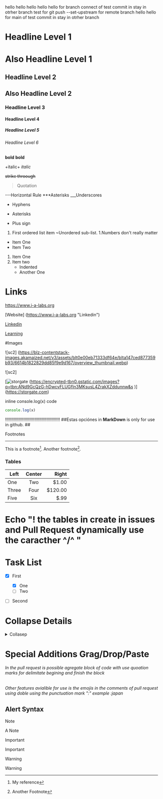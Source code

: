 hello
hello hello
hello hello for branch connect  of test commit in stay in otrher branch
test for git push --set-upstream for remote branch
hello hello for main of test commit in stay in otrher branch

# Headline Level 1
Also Headline Level 1
=====================


## Headline Level 2 
Also Headline Level 2
--------------------

### Headline Level 3
#### Headline Level 4
##### Headline Level 5
###### Headline Level 6 

**bold**
__bold__

+italic+
_italic_

~~strike throough~~
>Quotation

---Horizontal Rule
***Asterisks
___Underscores

- Hyphens
* Asterisks
+ Plus sign

1. First ordered list item
  ~Unordered sub-list.
1.Numbers don't really matter

- Item One
- Item Two

1.  Item One
1.  Item two
    - Indented
    - Another One


# Links #
https://www.i-a-labs.org 

[Website] (https://www.i-a-labs.org "Linkedin")

[Linkedin]

[Learning][1]

[Linkedin]: https://www.i-a-labs.org

[1]: https://www.i-a-labs.org/learning

#Images

![sc2] (https://blz-contentstack-images.akamaized.net/v3/assets/blt0e00eb71333df64e/blta147ced877359b93/6614b1822829dd85f9e9d167/overview_thumbnail.webp)

![sc2]

[storgate]: https://encrypted-tbn0.gstatic.com/images?q=tbn:ANd9GcQzG-hDwcvFLUGfIn3MKsusL4ZrakXZddunnw&s 

[![storgate] (https://encrypted-tbn0.gstatic.com/images?q=tbn:ANd9GcQzG-hDwcvFLUGfIn3MKsusL4ZrakXZddunnw&s
)] (https://storgate.com) 

inline console.log(x) code

```js let x = 5;
console.log(x) 
```
!!!!!!!!!!!!!!!!!!!!!!!!!!!!!!!!!!!!!!!!!!!!!
##Estas opciónes in __MarkDown__ is only for use in github. ##

Footnotes
_________

This is a footnote[^1]. Another footnote[^2].

[^1]: My reference
[^2]: Another Footnote

###  Tables ###

| Left | Center | Right |
|------|:------:| -----:|
|One   | Two    | $1.00 |
|Three | Four   |$120.00|
|Five  | Six    |$.99   |

# Echo "! the tables in create in issues and Pull Request dynamically use the caracther ^/^ "
# 

# Task List #

- [x] First 
    -  [x] One
    -  [ ] Two
- [ ] Second 


# Collapse Details 

<details>
<summary> Collasep </summary>

# Header

This is the copy for the collapsed text
</details>

# Special Additions Grag/Drop/Paste 
###### In the pull request is possible agregate block of code with use quoation marks for delimitate begining and finish the block ######

###### Other features avialible for use is the emojis in the comments of pull request using  doble using the punctuation mark ":" example :japan ######

Alert Syntax
------------

> [!NOTE]
> A Note

> [!IMPORTANT]
> Important

> [!WARNING]
> Warning

